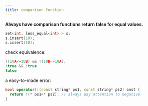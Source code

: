 ```yaml
---
title: comparison function
---
```


**Always have comparison functions return false for equal values.**

```c++
set<int, less_equal<int> > s;
s.insert(10);
s.insert(10);
```

check equivalence:

```c++
!(10A<=10B) && !(10B<=10A);
!true && !true
false
```

a easy-to-made error:

```c++
bool operator()(const string* ps1, const string* ps2) onst {
  return !(* ps1<* ps2); // always pay attention to negative
}
```
